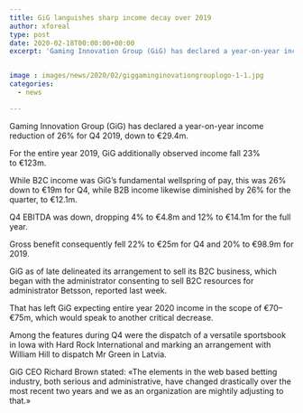 ```yaml
---
title: GiG languishes sharp income decay over 2019
author: xforeal 
type: post
date: 2020-02-18T00:00:00+00:00
excerpt: 'Gaming Innovation Group (GiG) has declared a year-on-year income reduction of 26&amp;percnt; for Q4 2019, down to &amp;euro;29 '


image : images/news/2020/02/giggaminginovationgrouplogo-1-1.jpg
categories:
  - news

---
```

Gaming Innovation Group (GiG) has declared a year-on-year income reduction of 26&percnt; for Q4 2019, down to &euro;29.4m.

For the entire year 2019, GiG additionally observed income fall 23&percnt; to&nbsp;&euro;123m.

While B2C income was GiG&rsquo;s fundamental wellspring of pay, this was 26&percnt; down to &euro;19m for Q4, while B2B income likewise diminished by 26&percnt; for the quarter, to &euro;12.1m.

Q4 EBITDA was down, dropping 4&percnt; to &euro;4.8m and 12&percnt; to&nbsp;&euro;14.1m for the full year.

Gross benefit consequently fell 22&percnt; to&nbsp;&euro;25m for Q4 and 20&percnt; to&nbsp;&euro;98.9m for 2019.

GiG as of late delineated its arrangement to sell its B2C business, which began with the administrator consenting to sell B2C resources for administrator Betsson, reported last week.

That has left GiG expecting entire year 2020 income in the scope of &euro;70&ndash;&euro;75m, which would speak to another critical decrease.

Among the features during Q4 were the dispatch of a versatile sportsbook in Iowa with Hard Rock International and marking an arrangement with William Hill to dispatch Mr Green in Latvia.

GiG CEO Richard Brown stated: &#171;The elements in the web based betting industry, both serious and administrative, have changed drastically over the most recent two years and we as an organization are mightily adjusting to that.&#187;